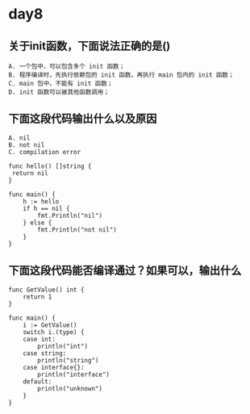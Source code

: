 # day8

## 关于init函数，下面说法正确的是()

```text
A. 一个包中，可以包含多个 init 函数；
B. 程序编译时，先执行依赖包的 init 函数，再执行 main 包内的 init 函数；
C. main 包中，不能有 init 函数；
D. init 函数可以被其他函数调用；
```

## 下面这段代码输出什么以及原因

```text
A. nil
B. not nil
C. compilation error
```

```golang
func hello() []string {
 return nil
}

func main() {
    h := hello
    if h == nil {
        fmt.Println("nil")
    } else {
        fmt.Println("not nil")
    }
}
```

## 下面这段代码能否编译通过？如果可以，输出什么

```golang
func GetValue() int {
    return 1
}

func main() {
    i := GetValue()
    switch i.(type) {
    case int:
        println("int")
    case string:
        println("string")
    case interface{}:
        println("interface")
    default:
        println("unknown")
    }
}
```
